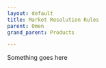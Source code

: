 ```yaml
---
layout: default
title: Market Resolution Rules
parent: Omen
grand_parent: Products

---
```


Something goes here